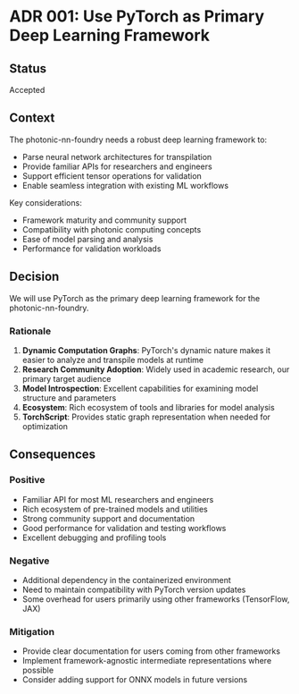 # ADR 001: Use PyTorch as Primary Deep Learning Framework

## Status

Accepted

## Context

The photonic-nn-foundry needs a robust deep learning framework to:
- Parse neural network architectures for transpilation
- Provide familiar APIs for researchers and engineers
- Support efficient tensor operations for validation
- Enable seamless integration with existing ML workflows

Key considerations:
- Framework maturity and community support
- Compatibility with photonic computing concepts
- Ease of model parsing and analysis
- Performance for validation workloads

## Decision

We will use PyTorch as the primary deep learning framework for the photonic-nn-foundry.

### Rationale

1. **Dynamic Computation Graphs**: PyTorch's dynamic nature makes it easier to analyze and transpile models at runtime
2. **Research Community Adoption**: Widely used in academic research, our primary target audience
3. **Model Introspection**: Excellent capabilities for examining model structure and parameters
4. **Ecosystem**: Rich ecosystem of tools and libraries for model analysis
5. **TorchScript**: Provides static graph representation when needed for optimization

## Consequences

### Positive

- Familiar API for most ML researchers and engineers
- Rich ecosystem of pre-trained models and utilities
- Strong community support and documentation
- Good performance for validation and testing workflows
- Excellent debugging and profiling tools

### Negative

- Additional dependency in the containerized environment
- Need to maintain compatibility with PyTorch version updates
- Some overhead for users primarily using other frameworks (TensorFlow, JAX)

### Mitigation

- Provide clear documentation for users coming from other frameworks
- Implement framework-agnostic intermediate representations where possible
- Consider adding support for ONNX models in future versions